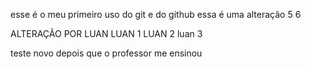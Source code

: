 esse é o meu primeiro uso do git e do github
essa 
é uma 
alteração
5
6

ALTERAÇÃO POR LUAN
LUAN 1
LUAN 2 
luan 3

teste novo depois que o professor me ensinou